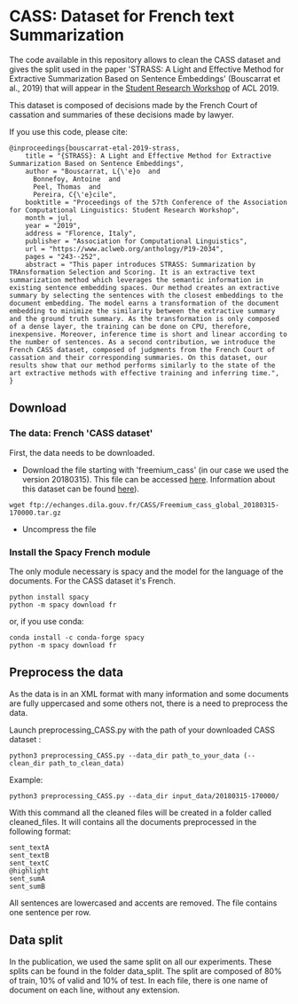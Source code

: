 # CASS: Dataset for French text Summarization

The code available in this repository allows to clean the CASS dataset and gives the split used in
the paper 'STRASS: A Light and Effective Method for Extractive Summarization Based on Sentence Embeddings' (Bouscarrat et al., 2019)
that will appear in the [Student Research Workshop](https://sites.google.com/view/acl19studentresearchworkshop/accepted-papers) of ACL 2019.

This dataset is composed of decisions made by the French Court of cassation and summaries of these decisions made by lawyer.

If you use this code, please cite:

```
@inproceedings{bouscarrat-etal-2019-strass,
    title = "{STRASS}: A Light and Effective Method for Extractive Summarization Based on Sentence Embeddings",
    author = "Bouscarrat, L{\'e}o  and
      Bonnefoy, Antoine  and
      Peel, Thomas  and
      Pereira, C{\'e}cile",
    booktitle = "Proceedings of the 57th Conference of the Association for Computational Linguistics: Student Research Workshop",
    month = jul,
    year = "2019",
    address = "Florence, Italy",
    publisher = "Association for Computational Linguistics",
    url = "https://www.aclweb.org/anthology/P19-2034",
    pages = "243--252",
    abstract = "This paper introduces STRASS: Summarization by TRAnsformation Selection and Scoring. It is an extractive text summarization method which leverages the semantic information in existing sentence embedding spaces. Our method creates an extractive summary by selecting the sentences with the closest embeddings to the document embedding. The model earns a transformation of the document embedding to minimize the similarity between the extractive summary and the ground truth summary. As the transformation is only composed of a dense layer, the training can be done on CPU, therefore, inexpensive. Moreover, inference time is short and linear according to the number of sentences. As a second contribution, we introduce the French CASS dataset, composed of judgments from the French Court of cassation and their corresponding summaries. On this dataset, our results show that our method performs similarly to the state of the art extractive methods with effective training and inferring time.",
}
```

## Download

### The data: French 'CASS dataset'
First, the data needs to be downloaded.
* Download the file starting with 'freemium_cass' (in our case we used the version 20180315).
This file can be accessed [here](ftp://echanges.dila.gouv.fr/CASS/).
Information about this dataset can be found [here](https://www.data.gouv.fr/fr/datasets/cass)).

```shell
wget ftp://echanges.dila.gouv.fr/CASS/Freemium_cass_global_20180315-170000.tar.gz
```

* Uncompress the file

### Install the Spacy French module

The only module necessary is spacy and the model for the language of the documents. For the CASS dataset it's French.

```shell
python install spacy
python -m spacy download fr
```

or, if you use conda:

```shell
conda install -c conda-forge spacy 
python -m spacy download fr
```


## Preprocess the data

As the data is in an XML format with many information and some documents are fully uppercased
and some others not, there is a need to preprocess the data.

Launch preprocessing_CASS.py with the path of your downloaded CASS dataset :

```shell
python3 preprocessing_CASS.py --data_dir path_to_your_data (--clean_dir path_to_clean_data)
```

Example:

```shell
python3 preprocessing_CASS.py --data_dir input_data/20180315-170000/
```

With this command all the cleaned files will be created in a folder called cleaned_files. It will contains
all the documents preprocessed in the following format:

```
sent_textA
sent_textB
sent_textC
@highlight
sent_sumA
sent_sumB
```

All sentences are lowercased and accents are removed.
The file contains one sentence per row.

## Data split

In the publication, we used the same split on all our experiments. These splits can be found in the folder
data_split. The split are composed of 80% of train, 10% of valid and 10% of test. In each file, there is one
name of document on each line, without any extension.
